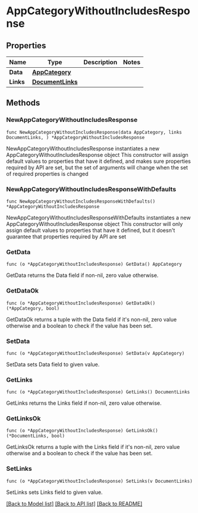 # AppCategoryWithoutIncludesResponse

## Properties

Name | Type | Description | Notes
------------ | ------------- | ------------- | -------------
**Data** | [**AppCategory**](AppCategory.md) |  | 
**Links** | [**DocumentLinks**](DocumentLinks.md) |  | 

## Methods

### NewAppCategoryWithoutIncludesResponse

`func NewAppCategoryWithoutIncludesResponse(data AppCategory, links DocumentLinks, ) *AppCategoryWithoutIncludesResponse`

NewAppCategoryWithoutIncludesResponse instantiates a new AppCategoryWithoutIncludesResponse object
This constructor will assign default values to properties that have it defined,
and makes sure properties required by API are set, but the set of arguments
will change when the set of required properties is changed

### NewAppCategoryWithoutIncludesResponseWithDefaults

`func NewAppCategoryWithoutIncludesResponseWithDefaults() *AppCategoryWithoutIncludesResponse`

NewAppCategoryWithoutIncludesResponseWithDefaults instantiates a new AppCategoryWithoutIncludesResponse object
This constructor will only assign default values to properties that have it defined,
but it doesn't guarantee that properties required by API are set

### GetData

`func (o *AppCategoryWithoutIncludesResponse) GetData() AppCategory`

GetData returns the Data field if non-nil, zero value otherwise.

### GetDataOk

`func (o *AppCategoryWithoutIncludesResponse) GetDataOk() (*AppCategory, bool)`

GetDataOk returns a tuple with the Data field if it's non-nil, zero value otherwise
and a boolean to check if the value has been set.

### SetData

`func (o *AppCategoryWithoutIncludesResponse) SetData(v AppCategory)`

SetData sets Data field to given value.


### GetLinks

`func (o *AppCategoryWithoutIncludesResponse) GetLinks() DocumentLinks`

GetLinks returns the Links field if non-nil, zero value otherwise.

### GetLinksOk

`func (o *AppCategoryWithoutIncludesResponse) GetLinksOk() (*DocumentLinks, bool)`

GetLinksOk returns a tuple with the Links field if it's non-nil, zero value otherwise
and a boolean to check if the value has been set.

### SetLinks

`func (o *AppCategoryWithoutIncludesResponse) SetLinks(v DocumentLinks)`

SetLinks sets Links field to given value.



[[Back to Model list]](../README.md#documentation-for-models) [[Back to API list]](../README.md#documentation-for-api-endpoints) [[Back to README]](../README.md)


